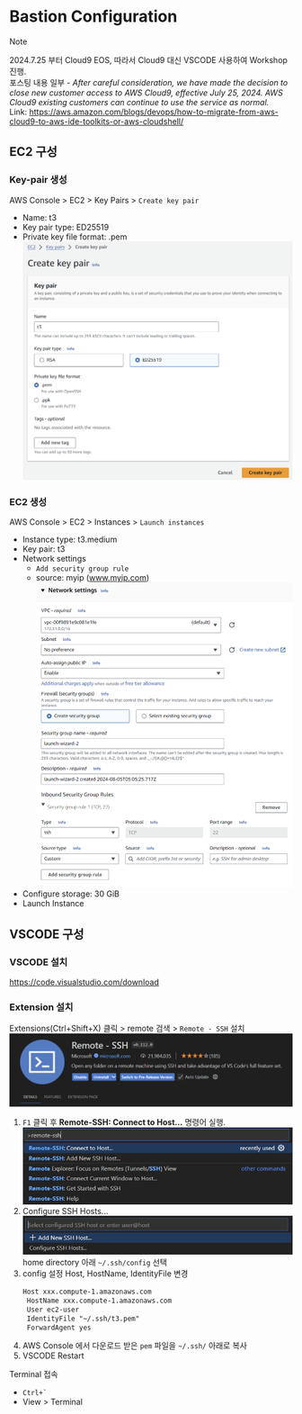 # Bastion Configuration

> [!NOTE]  
> 2024.7.25 부터 Cloud9 EOS, 따라서 Cloud9 대신 VSCODE 사용하여 Workshop 진행.  
> 포스팅 내용 일부 - _After careful consideration, we have made the decision to close new customer access to AWS Cloud9, effective July 25, 2024. AWS Cloud9 existing customers can continue to use the service as normal._  
> Link: https://aws.amazon.com/blogs/devops/how-to-migrate-from-aws-cloud9-to-aws-ide-toolkits-or-aws-cloudshell/

## EC2 구성
### Key-pair 생성
AWS Console > EC2 > Key Pairs > `Create key pair`

* Name: t3
* Key pair type: ED25519
* Private key file format: .pem
![Create key pair](../../images/workshop/createKeyPair.png)


### EC2 생성
AWS Console > EC2 > Instances > `Launch instances`

* Instance type: t3.medium
* Key pair: t3
* Network settings
  * `Add security group rule`
  * source: myip  (www.myip.com)
  ![](../../images/workshop/ec2NetworkSetting.png)
* Configure storage: 30 GiB
* Launch Instance

## VSCODE 구성
### VSCODE 설치
https://code.visualstudio.com/download

### Extension 설치
Extensions(Ctrl+Shift+X) 클릭 > remote 검색 > `Remote - SSH` 설치
![Remote SSH](../../images/workshop/remoteSsh.png)

1. `F1` 클릭 후 **Remote-SSH: Connect to Host...** 명령어 실행. 
    ![Connect to Host](../../images/workshop/connectToHost.png)
2. Configure SSH Hosts...
    ![Configure SSH Hosts](../../images/workshop/configureSshHosts.png)
    home directory 아래 `~/.ssh/config` 선택
3. config 설정
    Host, HostName, IdentityFile 변경
   ```
   Host xxx.compute-1.amazonaws.com
    HostName xxx.compute-1.amazonaws.com
    User ec2-user
    IdentityFile "~/.ssh/t3.pem"
    ForwardAgent yes
   ```
4. AWS Console 에서 다운로드 받은 `pem` 파일을 `~/.ssh/` 아래로 복사
5. VSCODE Restart

Terminal 접속
* <code>Ctrl+\`</code>
* View > Terminal